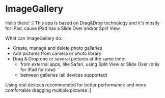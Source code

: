 # ImageGallery

Hello there! :]
This app is based on Drag&Drop technology and it's mostly for iPad, cause iPad has a Slide Over and/or Split View.

What can ImageGallery do:
- Create, manage and delete photo galleries
- Add pictures from camera or photo library
- Drag & Drop one or several pictures at the same time:
  - from external apps, like Safari, using Split View or Slide Over (only for iPad for now)
  - between galleries (all devices supported)

Using real devices recommended for better performance and more comfortable dragging multiple pictures :]
